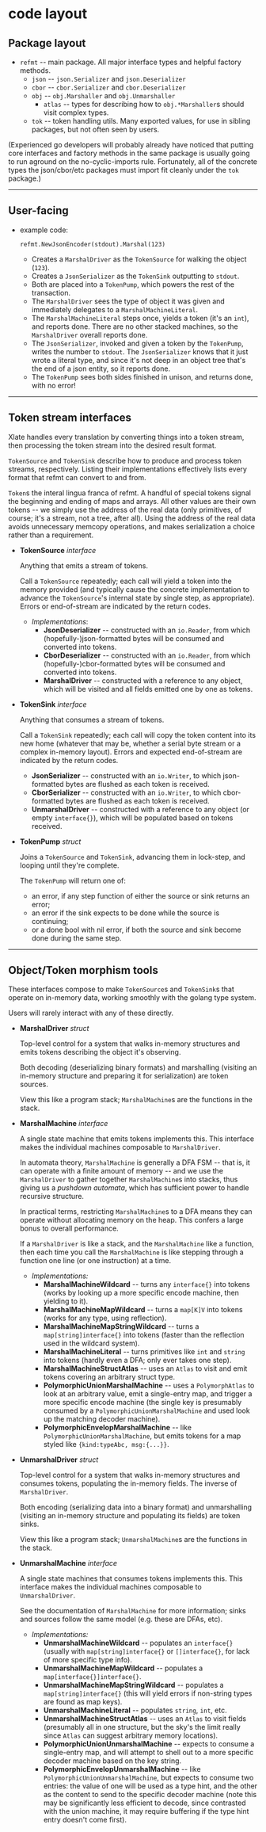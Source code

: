 code layout
===========

Package layout
--------------

- `refmt` -- main package.  All major interface types and helpful factory methods.
  - `json` -- `json.Serializer` and `json.Deserializer`
  - `cbor` -- `cbor.Serializer` and `cbor.Deserializer`
  - `obj` -- `obj.Marshaller` and `obj.Unmarshaller`
    - `atlas` -- types for describing how to `obj.*Marshaller`s should visit complex types.
  - `tok` -- token handling utils.  Many exported values, for use in sibling packages, but not often seen by users.

(Experienced go developers will probably already have noticed that putting core interfaces and factory methods in the same package is usually going to run aground on the no-cyclic-imports rule.
Fortunately, all of the concrete types the json/cbor/etc packages must import fit cleanly under the `tok` package.)

-----------
User-facing
-----------

- example code:
  ```
  refmt.NewJsonEncoder(stdout).Marshal(123)
  ```
  - Creates a `MarshalDriver` as the `TokenSource` for walking the object (`123`).
  - Creates a `JsonSerializer` as the `TokenSink` outputting to `stdout`.
  - Both are placed into a `TokenPump`, which powers the rest of the transaction.
  - The `MarshalDriver` sees the type of object it was given and immediately delegates to a `MarshalMachineLiteral`.
  - The `MarshalMachineLiteral` steps once, yields a token (it's an `int`), and reports done.  There are no other stacked machines, so the `MarshalDriver` overall reports done.
  - The `JsonSerializer`, invoked and given a token by the `TokenPump`, writes the number to `stdout`.  The `JsonSerializer` knows that it just wrote a literal type, and since it's not deep in an object tree that's the end of a json entity, so it reports done.
  - The `TokenPump` sees both sides finished in unison, and returns done, with no error!

-----------------------
Token stream interfaces
-----------------------

Xlate handles every translation by converting things into a token stream,
then processing the token stream into the desired result format.

`TokenSource` and `TokenSink` describe how to produce and process token streams, respectively.
Listing their implementations effectively lists every format that refmt can convert to and from.

`Token`s the interal lingua franca of refmt.
A handful of special tokens signal the beginning and ending of maps and arrays.
All other values are their own tokens -- we simply use the address of the real data
(only primitives, of course; it's a stream, not a tree, after all).
Using the address of the real data avoids unnecessary memcopy operations, and
makes serialization a choice rather than a requirement.

- **TokenSource** *interface*

  Anything that emits a stream of tokens.

  Call a `TokenSource` repeatedly; each call will yield a token into the memory provided
  (and typically cause the concrete implementation to advance the `TokenSource`'s internal state by single step, as appropriate).
  Errors or end-of-stream are indicated by the return codes.

  - *Implementations*:
    - **JsonDeserializer** -- constructed with an `io.Reader`, from which (hopefully-)json-formatted bytes will be consumed and converted into tokens.
    - **CborDeserializer** -- constructed with an `io.Reader`, from which (hopefully-)cbor-formatted bytes will be consumed and converted into tokens.
    - **MarshalDriver** -- constructed with a reference to any object, which will be visited and all fields emitted one by one as tokens.

- **TokenSink** *interface*

  Anything that consumes a stream of tokens.

  Call a `TokenSink` repeatedly; each call will copy the token content into its new home
  (whatever that may be, whether a serial byte stream or a complex in-memory layout).
  Errors and expected end-of-stream are indicated by the return codes.

    - **JsonSerializer** -- constructed with an `io.Writer`, to which json-formatted bytes are flushed as each token is received.
    - **CborSerializer** -- constructed with an `io.Writer`, to which cbor-formatted bytes are flushed as each token is received.
    - **UnmarshalDriver** -- constructed with a reference to any object (or empty `interface{}`), which will be populated based on tokens received.

- **TokenPump** *struct*

  Joins a `TokenSource` and `TokenSink`, advancing them in lock-step, and looping until they're complete.

  The `TokenPump` will return one of:
    - an error, if any step function of either the source or sink returns an error;
    - an error if the sink expects to be done while the source is continuing;
    - or a done bool with nil error, if both the source and sink become done during the same step.

---------------------------
Object/Token morphism tools
---------------------------

These interfaces compose to make `TokenSource`s and `TokenSink`s that operate on in-memory data,
working smoothly with the golang type system.

Users will rarely interact with any of these directly.

- **MarshalDriver** *struct*

  Top-level control for a system that walks in-memory structures and emits tokens
  describing the object it's observing.

  Both decoding (deserializing binary formats)
  and marshalling (visiting an in-memory structure and preparing it for serialization)
  are token sources.

  View this like a program stack; `MarshalMachine`s are the functions in the stack.

- **MarshalMachine** *interface*

  A single state machine that emits tokens implements this.
  This interface makes the individual machines composable to `MarshalDriver`.

  In automata theory, `MarshalMachine` is generally a DFA FSM -- that is,
  it can operate with a finite amount of memory -- and we use the `MarshalDriver`
  to gather together `MarshalMachine`s into stacks, thus giving us a
  *pushdown automata*, which has sufficient power to handle recursive structure.

  In practical terms, restricting `MarshalMachine`s to a DFA means they
  can operate without allocating memory on the heap.  This confers a large
  bonus to overall performance.

  If a `MarshalDriver` is like a stack, and the `MarshalMachine` like a function,
  then each time you call the `MarshalMachine` is like stepping through a function one
  line (or one instruction) at a time.

  - *Implementations:*
    - **MarshalMachineWildcard** -- turns any `interface{}` into tokens (works by looking up a more specific encode machine, then yielding to it).
    - **MarshalMachineMapWildcard** -- turns a `map[K]V` into tokens (works for any type, using reflection).
    - **MarshalMachineMapStringWildcard** -- turns a `map[string]interface{}` into tokens (faster than the reflection used in the wildcard system).
    - **MarshalMachineLiteral** -- turns primitives like `int` and `string` into tokens (hardly even a DFA; only ever takes one step).
    - **MarshalMachineStructAtlas** -- uses an `Atlas` to visit and emit tokens covering an arbitrary struct type.
    - **PolymorphicUnionMarshalMachine** -- uses a `PolymorphAtlas` to look at an arbitrary value, emit a single-entry map, and trigger a more specific encode machine (the single key is presumably consumed by a `PolymorphicUnionMarshalMachine` and used look up the matching decoder machine).
    - **PolymorphicEnvelopMarshalMachine** -- like `PolymorphicUnionMarshalMachine`, but emits tokens for a map styled like `{kind:typeAbc, msg:{...}}`.

- **UnmarshalDriver** *struct*

  Top-level control for a system that walks in-memory structures and consumes tokens,
  populating the in-memory fields.  The inverse of `MarshalDriver`.

  Both encoding (serializing data into a binary format)
  and unmarshalling (visiting an in-memory structure and populating its fields)
  are token sinks.

  View this like a program stack; `UnmarshalMachine`s are the functions in the stack.

- **UnmarshalMachine** *interface*

  A single state machines that consumes tokens implements this.
  This interface makes the individual machines composable to `UnmarshalDriver`.

  See the documentation of `MarshalMachine` for more information;
  sinks and sources follow the same model (e.g. these are DFAs, etc).

  - *Implementations:*
    - **UnmarshalMachineWildcard** -- populates an `interface{}` (usually with `map[string]interface{}` or `[]interface{}`, for lack of more specific type info).
    - **UnmarshalMachineMapWildcard** -- populates a `map[interface{}]interface{}`.
    - **UnmarshalMachineMapStringWildcard** -- populates a `map[string]interface{}` (this will yield errors if non-string types are found as map keys).
    - **UnmarshalMachineLiteral** -- populates `string`, `int`, etc.
    - **UnmarshalMachineStructAtlas** -- uses an `Atlas` to visit fields (presumably all in one structure, but the sky's the limit really since `Atlas` can suggest arbitrary memory locations).
    - **PolymorphicUnionUnmarshalMachine** -- expects to consume a single-entry map, and will attempt to shell out to a more specific decoder machine based on the key string.
    - **PolymorphicEnvelopUnmarshalMachine** -- like `PolymorphicUnionUnmarshalMachine`, but expects to consume two entries: the value of one will be used as a type hint, and the other as the content to send to the specific decoder machine (note this may be significantly less efficient to decode, since contrasted with the union machine, it may require buffering if the type hint entry doesn't come first).

